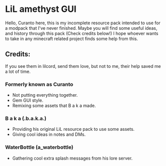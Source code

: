 # LiL amethyst GUI
Hello, Curanto here, this is my incomplete resource pack intended to use for a modpack that I've never finished. Maybe you will find some useful ideas, and history through this pack (Check credits below!)
I hope whoever wants to take in any minecraft related project finds some help from this.

## Credits:

If you see them in lilcord, send them love, but not to me, their help saved me a lot of time.

### Formerly known as Curanto
- Not putting everything together.
- Gem GUI style.
- Remixing some assets that B a k a made.

### B a k a (.b.a.k.a.)
- Providing his original LiL resource pack to use some assets.
- Giving cool ideas in notes and DMs.

### WaterBottle (a_waterbottle)
- Gathering cool extra splash messages from his lore server.


